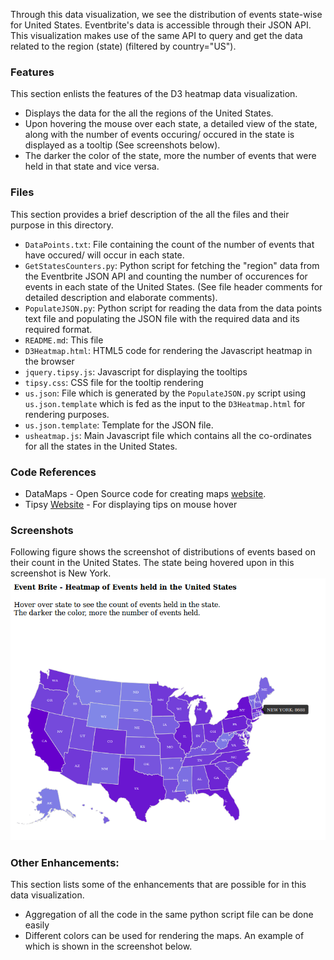 Through this data visualization, we see the distribution of events state-wise for United States. Eventbrite's data is accessible through their JSON API. This visualization makes use of the same API to query and get the data related to the region (state) (filtered by country="US"). 

### Features
This section enlists the features of the D3 heatmap data visualization. 
* Displays the data for the all the regions of the United States.
* Upon hovering the mouse over each state, a detailed view of the state, along with the number of events occuring/ occured in the state is displayed as a tooltip (See screenshots below).
* The darker the color of the state, more the number of events that were held in that state and vice versa.

### Files
This section provides a brief description of the all the files and their purpose in this directory. 
* `DataPoints.txt`: File containing the count of the number of events that have occured/ will occur in each state.
* `GetStatesCounters.py`: Python script for fetching the "region" data from the Eventbrite JSON API and counting the number of occurences for events in each state of the United States. (See file header comments for detailed description and elaborate comments).
* `PopulateJSON.py`: Python script for reading the data from the data points text file and populating the JSON file with the required data and its required format.
* `README.md`: This file
* `D3Heatmap.html`: HTML5 code for rendering the Javascript heatmap in the browser
* `jquery.tipsy.js`: Javascript for displaying the tooltips
* `tipsy.css`: CSS file for the tooltip rendering
* `us.json`: File which is generated by the `PopulateJSON.py` script using `us.json.template` which is fed as the input to the `D3Heatmap.html` for rendering purposes.
* `us.json.template`: Template for the JSON file.
* `usheatmap.js`: Main Javascript file which contains all the co-ordinates for all the states in the United States.

### Code References
* DataMaps - Open Source code for creating maps [website](http://datamaps.github.io/).  
* Tipsy [Website](http://bl.ocks.org/ilyabo/1373263) - For displaying tips on mouse hover

### Screenshots 
Following figure shows the screenshot of distributions of events based on their count in the United States. The state being hovered upon in this screenshot is New York. 
 ![My image](https://github.com/ashwintumma23/EventbriteDataVisualizations/blob/master/Images/D3Maps.png)
 
### Other Enhancements: 
 This section lists some of the enhancements that are possible for in this data visualization. 
 * Aggregation of all the code in the same python script file can be done easily
 * Different colors can be used for rendering the maps. An example of which is shown in the screenshot below.
